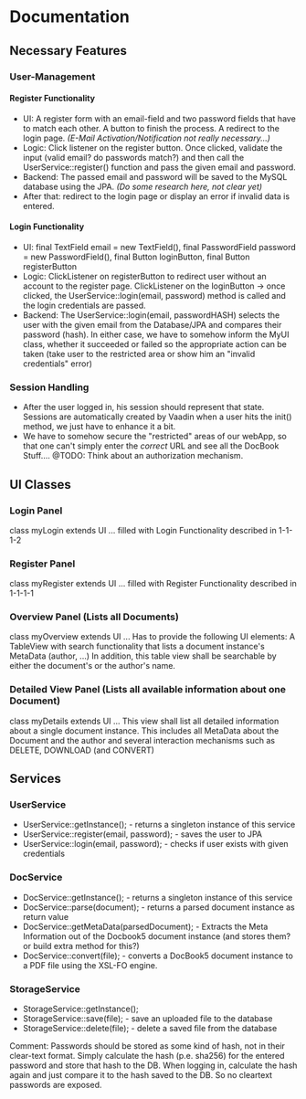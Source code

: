 # Documentation

## Necessary Features
### User-Management
#### Register Functionality
* UI: A register form with an email-field and two password fields that have to match each other. 
A button to finish the process. A redirect to the login page.
*(E-Mail Activation/Notification not really necessary...)*
* Logic: Click listener on the register button. Once clicked, validate the input (valid email? do passwords match?) and then call the UserService::register() function and pass the given email and password.
* Backend: The passed email and password will be saved to the MySQL database using the JPA. _(Do some research here, not clear yet)_
* After that: redirect to the login page or display an error if invalid data is entered.

#### Login Functionality
* UI: final TextField email = new TextField(), final PasswordField password = new PasswordField(), final Button loginButton, final Button registerButton
* Logic: ClickListener on registerButton to redirect user without an account to the register page.
ClickListener on the loginButton -> once clicked, the UserService::login(email, password) method is called and the login credentials are passed.
* Backend: The UserService::login(email, passwordHASH) selects the user with the given email from the Database/JPA and compares their password (hash). In either case, we have to somehow inform the MyUI class, whether it succeeded or failed so the appropriate action can be taken (take user to the restricted area or show him an "invalid credentials" error)

### Session Handling
* After the user logged in, his session should represent that state. Sessions are automatically created by Vaadin when a user hits the init() method, we just have to enhance it a bit.
* We have to somehow secure the "restricted" areas of our webApp, so that one can't simply enter the *correct* URL and see all the DocBook Stuff....
@TODO: Think about an authorization mechanism.

## UI Classes
### Login Panel
class myLogin extends UI ...
filled with Login Functionality described in 1-1-1-2
### Register Panel
class myRegister extends UI ...
filled with Register Functionality described in 1-1-1-1
### Overview Panel (Lists all Documents)
class myOverview extends UI ...
Has to provide the following UI elements:
A TableView with search functionality that lists a document instance's MetaData (author, ...)
In addition, this table view shall be searchable by either the document's or the author's name.
### Detailed View Panel (Lists all available information about one Document)
class myDetails extends UI ...
This view shall list all detailed information about a single document instance.
This includes all MetaData about the Document and the author and several interaction mechanisms such as DELETE, DOWNLOAD (and CONVERT)

## Services
### UserService
* UserService::getInstance(); - returns a singleton instance of this service
* UserService::register(email, password); - saves the user to JPA
* UserService::login(email, password); - checks if user exists with given credentials

### DocService
* DocService::getInstance(); - returns a singleton instance of this service
* DocService::parse(document); - returns a parsed document instance as return value
* DocService::getMetaData(parsedDocument); - Extracts the Meta Information out of the Docbook5 document instance (and stores them? or build extra method for this?)
* DocService::convert(file); - converts a DocBook5 document instance to a PDF file using the XSL-FO engine.

### StorageService
* StorageService::getInstance();
* StorageService::save(file); - save an uploaded file to the database
* StorageService::delete(file); - delete a saved file from the database

Comment: Passwords should be stored as some kind of hash, not in their clear-text format. Simply calculate the hash (p.e. sha256) for the entered password and store that hash to the DB. When logging in, calculate the hash again and just compare it to the hash saved to the DB. So no cleartext passwords are exposed.

